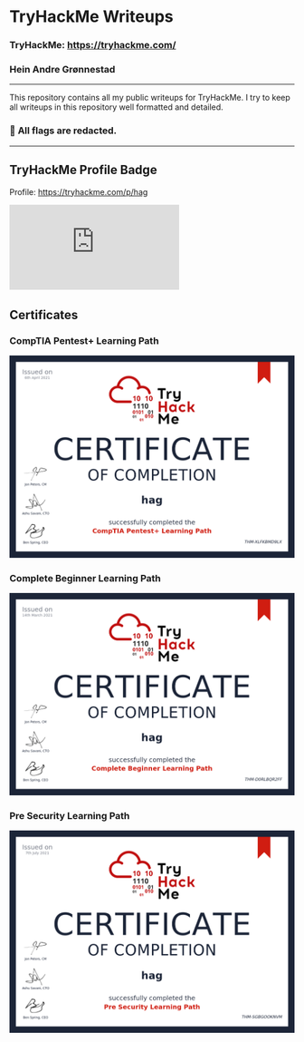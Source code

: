# TryHackMe Writeups

### TryHackMe: https://tryhackme.com/
### Hein Andre Grønnestad

---

This repository contains all my public writeups for TryHackMe. I try to keep all writeups in this repository well formatted and detailed.

### 🚩 **All flags are redacted.**

---

## TryHackMe Profile Badge
Profile: https://tryhackme.com/p/hag

![](http://167.99.220.97/thm/badge.php?v=1 "")


## Certificates

### CompTIA Pentest+ Learning Path
![](certificates/THM-XLFKBMD9LX.png "")

### Complete Beginner Learning Path
![](certificates/THM-D0RLBQR2FF.png "")

### Pre Security Learning Path
![](certificates/THM-SGBGOOKNVM.png "")
